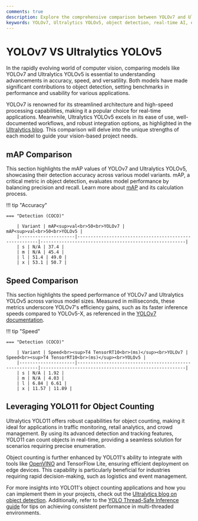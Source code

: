 ```yaml
---
comments: true
description: Explore the comprehensive comparison between YOLOv7 and Ultralytics YOLOv5, two leading models in real-time object detection and computer vision. Discover their performance metrics, speed-accuracy trade-offs, and innovations for edge AI and real-time AI applications.
keywords: YOLOv7, Ultralytics YOLOv5, object detection, real-time AI, edge AI, computer vision, model comparison, YOLO models
---
```


# YOLOv7 VS Ultralytics YOLOv5

In the rapidly evolving world of computer vision, comparing models like YOLOv7 and Ultralytics YOLOv5 is essential to understanding advancements in accuracy, speed, and versatility. Both models have made significant contributions to object detection, setting benchmarks in performance and usability for various applications.

YOLOv7 is renowned for its streamlined architecture and high-speed processing capabilities, making it a popular choice for real-time applications. Meanwhile, Ultralytics YOLOv5 excels in its ease of use, well-documented workflows, and robust integration options, as highlighted in the [Ultralytics blog](https://www.ultralytics.com/blog/introducing-ultralytics-yolo11-enterprise-models). This comparison will delve into the unique strengths of each model to guide your vision-based project needs.

## mAP Comparison

This section highlights the mAP values of YOLOv7 and Ultralytics YOLOv5, showcasing their detection accuracy across various model variants. mAP, a critical metric in object detection, evaluates model performance by balancing precision and recall. Learn more about [mAP](https://www.ultralytics.com/glossary/mean-average-precision-map) and its calculation process.

!!! tip "Accuracy"

    === "Detection (COCO)"

    	| Variant | mAP<sup>val<br>50<br>YOLOv7 | mAP<sup>val<br>50<br>YOLOv5 |
    	|---------------------|-------------------------------------------------------|-------------------------------------------------------|
    	| s | N/A | 37.4 |
    	| m | N/A | 45.4 |
    	| l | 51.4 | 49.0 |
    	| x | 53.1 | 50.7 |

## Speed Comparison

This section highlights the speed performance of YOLOv7 and Ultralytics YOLOv5 across various model sizes. Measured in milliseconds, these metrics underscore YOLOv7's efficiency gains, such as its faster inference speeds compared to YOLOv5-X, as referenced in the [YOLOv7 documentation](https://docs.ultralytics.com/models/yolov7/).

!!! tip "Speed"

    === "Detection (COCO)"

    	| Variant | Speed<br><sup>T4 TensorRT10<br>(ms)</sup><br>YOLOv7 | Speed<br><sup>T4 TensorRT10<br>(ms)</sup><br>YOLOv5 |
    	|---------------------|-------------------------------------------------------|-------------------------------------------------------|
    	| s | N/A | 1.92 |
    	| m | N/A | 4.03 |
    	| l | 6.84 | 6.61 |
    	| x | 11.57 | 11.89 |

## Leveraging YOLO11 for Object Counting

Ultralytics YOLO11 offers robust capabilities for object counting, making it ideal for applications in traffic monitoring, retail analytics, and crowd management. By using its advanced detection and tracking features, YOLO11 can count objects in real-time, providing a seamless solution for scenarios requiring precise enumeration.

Object counting is further enhanced by YOLO11's ability to integrate with tools like [OpenVINO](https://docs.ultralytics.com/integrations/openvino/) and TensorFlow Lite, ensuring efficient deployment on edge devices. This capability is particularly beneficial for industries requiring rapid decision-making, such as logistics and event management.

For more insights into YOLO11's object counting applications and how you can implement them in your projects, check out the [Ultralytics blog on object detection](https://www.ultralytics.com/blog/how-to-use-ultralytics-yolo11-for-object-detection). Additionally, refer to the [YOLO Thread-Safe Inference guide](https://docs.ultralytics.com/guides/yolo-thread-safe-inference/) for tips on achieving consistent performance in multi-threaded environments.
